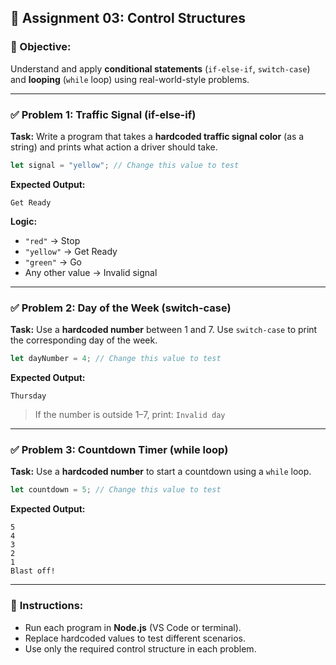 ## 📝 **Assignment 03: Control Structures**

### 🎯 Objective:

Understand and apply **conditional statements** (`if-else-if`, `switch-case`) and **looping** (`while` loop) using real-world-style problems.

---

### ✅ **Problem 1: Traffic Signal (if-else-if)**

**Task:**
Write a program that takes a **hardcoded traffic signal color** (as a string) and prints what action a driver should take.

```javascript
let signal = "yellow"; // Change this value to test
```

**Expected Output:**

```
Get Ready
```

**Logic:**

- `"red"` → Stop
- `"yellow"` → Get Ready
- `"green"` → Go
- Any other value → Invalid signal

---

### ✅ **Problem 2: Day of the Week (switch-case)**

**Task:**
Use a **hardcoded number** between 1 and 7. Use `switch-case` to print the corresponding day of the week.

```javascript
let dayNumber = 4; // Change this value to test
```

**Expected Output:**

```
Thursday
```

> If the number is outside 1–7, print: `Invalid day`

---

### ✅ **Problem 3: Countdown Timer (while loop)**

**Task:**
Use a **hardcoded number** to start a countdown using a `while` loop.

```javascript
let countdown = 5; // Change this value to test
```

**Expected Output:**

```
5
4
3
2
1
Blast off!
```

---

### 📌 **Instructions:**

- Run each program in **Node.js** (VS Code or terminal).
- Replace hardcoded values to test different scenarios.
- Use only the required control structure in each problem.
